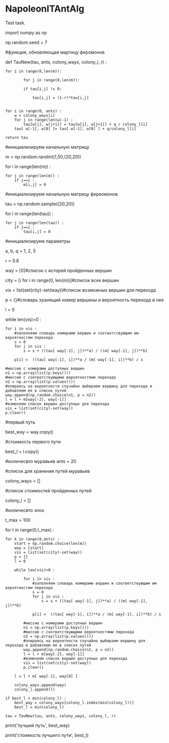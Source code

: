 # NapoleonITAntAlg
Test task.

import numpy as np

np.random.seed = 7

#функция, обновляющая мартицу феромонов

def TauNew(tau, ants, colony_ways, colony_l, r) :

    for i in range(0,len(m)):
    
            for j in range(0,len(m)):
            
            if tau[i,j] != 0:
            
                tau[i,j] = (1-r)*tau[i,j]
    
    
    for i in range(0, ants) :
        w = colony_ways[i]
        for j in range(len(w)-1) :
            tau[w[j], w[j+1]] = tau[w[j], w[j+1]] + q / colony_l[i] 
        tau[ w[-1], w[0] ]= tau[ w[-1], w[0] ] + q/colony_l[i]
        
    return tau
#инициализируем начальную матрицу

m = np.random.randint(1,50,(20,20))

for i in range(len(m)) :

    for j in range(len(m)) :
        if j==i :
            m[i,j] = 0
            
#инициализируем начальную матрицу фереомонов

tau = np.random.sample((20,20))

for i in range(len(tau)) :

    for j in range(len(tau)) :
        if j==i :
            tau[i,j] = 0
            
#инициализируем параметры

a, b, q = 1, 2, 5     

r = 0.8

way = [0]#список с исторей пройденных вершин

city = [i for i in range(0, len(m))]#список всех вершин

vis = list(set(city)-set(way))#список возможных вершин для перехода

p = {}#словарь хранящий номер вершины и вероятность перехода в нее

l = 0

while len(vis)>0 :
    
    for i in vis :
        #заполняем словарь номерами вершин и соответствующим им вероятностям перехода
        s = 0
        for j in vis :
            s = s + ((tau[ way[-1], j])**a) / ((m[ way[-1], j])**b)
            
        p[i] =  ((tau[ way[-1], i])**a / (m[ way[-1], i])**b) / s
         
    #массив с номерами доступных вершин
    n1 = np.array(list(p.keys()))
    #массив с соответствующими вероятностями перехода
    n2 = np.array(list(p.values()))
    #опираясь на вероятности случайно выбираем вершину для перехода и добавляем ее в список путей
    way.append(np.random.choice(n1, p = n2))
    l = l + m[way[-2], way[-1]]
    #изменяем список вершин доступных для перехода
    vis = list(set(city)-set(way))
    p.clear()
#первый путь

best_way = way.copy()

#стоимость первого пути

best_l = l.copy()

#количесвто муравьев
ants = 20

#список для хранения путей муравьев

colony_ways = []

#список стоимостей пройденных путей

colony_l = []

#количесвто эпох

t_max = 100

for t in range(0,t_max) :

    for k in range(0,ants) :
        start = np.random.choice(len(m))
        way = [start]
        vis = list(set(city)-set(way))
        p = {}
        l = 0

        while len(vis)>0 :

            for i in vis :
                #заполняем словарь номерами вершин и соответствующим им вероятностям перехода
                s = 0
                for j in vis :
                    s = s + ((tau[ way[-1], j])**a) / ((m[ way[-1], j])**b)

                p[i] =  ((tau[ way[-1], i])**a / (m[ way[-1], i])**b) / s

            #массив с номерами доступных вершин
            n1 = np.array(list(p.keys()))
            #массив с соответствующими вероятностями перехода
            n2 = np.array(list(p.values()))
            #опираясь на вероятности случайно выбираем вершину для перехода и добавляем ее в список путей
            way.append(np.random.choice(n1, p = n2))
            l = l + m[way[-2], way[-1]]
            #изменяем список вершин доступных для перехода
            vis = list(set(city)-set(way))
            p.clear()

        l = l + m[ way[-1], way[0] ]

        colony_ways.append(way)
        colony_l.append(l) 

    if best_l > min(colony_l) :
        best_way = colony_ways[colony_l.index(min(colony_l))]
        best_l = min(colony_l)

    tau = TauNew(tau, ants, colony_ways, colony_l, r)
        
print('лучший путь', best_way)

print('стоимость лучшего пути', best_l)
